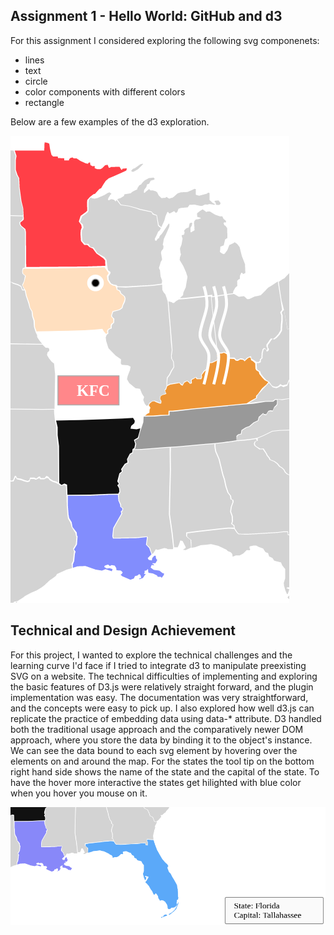 Assignment 1 - Hello World: GitHub and d3  
---
For this assignment I considered exploring the following svg componenets:
- lines 
- text
- circle
- color components with different colors
- rectangle

Below are a few examples of the d3 exploration.
 
 ![Example Image](./images/demo1.png)
 
Technical and Design Achievement
---
For this project, I wanted to explore the technical challenges and the learning curve I'd face if I tried to integrate d3 to manipulate preexisting SVG on a website. The technical difficulties of implementing and exploring the basic features of D3.js were relatively straight forward, and the plugin implementation was easy. The documentation was very straightforward, and the concepts were easy to pick up. I also explored how well d3.js can replicate the practice of embedding data using data-* attribute. D3 handled both the traditional usage approach and the comparatively newer DOM approach, where you store the data by binding it to the object's instance. We can see the data bound to each svg element by hovering over the elements on and around the map. For the states the tool tip on the bottom right hand side shows the name of the state and the capital of the state. To have the hover more interactive the states get hilighted with blue color when you hover you mouse on it.

![Example Image2](./images/demo2.png)




